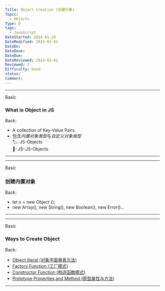 ```yaml
---
Title: Object Creation (创建对象)
Topic:
  - Objects
Type: D
tags:
  - JavaScript
DateStarted: 2024-01-29
DateModified: 2024-02-02
DateDo: 
DateDone: 
DateDue: 
DateReviewed: 2024-02-02
Reviewed: 2
Difficulty: Good
status: 
Comment:
---
```

***
Basic
### What is Object in JS
Back:
- A collection of Key-Value Pairs
- 包含*内置对象类型*与*自定义对象类型*  
🏷️: JS-Objects  
📌: JS::JS-Objects 
<!--ID: 1706843480961-->
****

***
Basic
### 创建内置对象
Back:
- let o = new Object ();
- new Array(), new String(), new Boolean(), new Error()...
<!--ID: 1706843480973-->
****

***
Basic
### Ways to Create Object
Back:
- [Object literal (对象字面量表示法)](Object%20literal%20(对象字面量表示法).md)
- [Factory Function (工厂模式)](Factory%20Function%20(工厂模式).md)
- [Constructor Function (构造函数模式)](Constructor%20Function%20(构造函数模式).md)
- [Prototype Properties and Method (原型属性与方法)](Prototype%20Properties%20and%20Method%20(原型属性与方法))
<!--ID: 1706843480979-->
****
